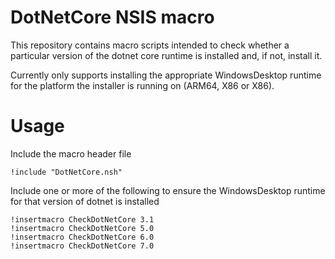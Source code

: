 # DotNetCore NSIS macro

This repository contains macro scripts intended to check whether a particular version of the dotnet
core runtime is installed and, if not, install it.

Currently only supports installing the appropriate WindowsDesktop runtime for the platform the
installer is running on (ARM64, X86 or X86).

# Usage

Include the macro header file
```
!include "DotNetCore.nsh"
```

Include one or more of the following to ensure the WindowsDesktop runtime for that version of
dotnet is installed
```
!insertmacro CheckDotNetCore 3.1
!insertmacro CheckDotNetCore 5.0
!insertmacro CheckDotNetCore 6.0
!insertmacro CheckDotNetCore 7.0
```
